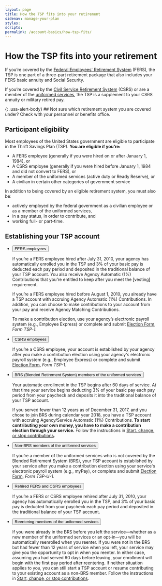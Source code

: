 ```yaml
---
layout: page
title: How the TSP fits into your retirement
sidenav: manage-your-plan
styles:
scripts:
permalink: /account-basics/how-tsp-fits/
---
```


# How the TSP fits into your retirement

If you’re covered by the [Federal Employees' Retirement System](#glossary) (FERS), the TSP is one part of a three-part retirement package that also includes your FERS basic annuity and Social Security.

If you’re covered by the [Civil Service Retirement System](#glossary) (CSRS) or are a member of the [uniformed services](#glossary), the TSP is a supplement to your CSRS annuity or military retired pay.


<div class="usa-alert usa-alert-info" markdown="1">
{: .usa-alert-body}
## Not sure which retirement system you are covered under?
Check with your personnel or benefits office.
</div>


## Participant eligibility

Most employees of the United States government are eligible to participate in the Thrift Savings Plan (TSP). **You are eligible if you’re:**

- A FERS employee (generally if you were hired on or after January 1, 1984), or
- A CSRS employee (generally if you were hired before January 1, 1984 and did not convert to FERS), or
- A member of the uniformed services (active duty or Ready Reserve), or
- A civilian in certain other categories of government service

In addition to being covered by an eligible retirement system, you must also be:

- actively employed by the federal government as a civilian employee or as a member of the uniformed services,
- in a pay status, in order to contribute, and
- working full- or part-time.

## Establishing your TSP account


<ul class="usa-accordion">
  <li>
    <button class="usa-accordion-button"
      aria-expanded="true"
      aria-controls="a1">
      FERS employees
    </button>
<div id="a1" class="usa-accordion-content" markdown="1">

If you’re a FERS employee hired after July 31, 2010, your agency has automatically enrolled you in the TSP and 3% of your basic pay is deducted each pay period and deposited in the traditional balance of your TSP account. You also receive Agency Automatic (1%) Contributions that you're entitled to keep after you meet the [vesting] requirement. 

If you’re a FERS employee hired before August 1, 2010, you already have a TSP account with accruing Agency Automatic (1%) Contributions. In addition, you can choose to make contributions to your account from your pay and receive Agency Matching Contributions.

To make a contribution election, use your agency’s electronic payroll system (e.g., Employee Express) or complete and submit [Election Form](/PDF/forms/tsp-1.pdf), *Form TSP-1*.

</div>
  </li><li>
    <button class="usa-accordion-button"
      aria-expanded="false"
      aria-controls="a2">
      CSRS employees
    </button>
<div id="a2" class="usa-accordion-content" markdown="1">

If you’re a CSRS employee, your account is established by your agency after you make a contribution election using your agency's electronic payroll system (e.g., Employee Express) or complete and submit [Election Form](/PDF/forms/tsp-1.pdf), *Form TSP-1*.

</div>
  </li><li>
    <button class="usa-accordion-button"
      aria-expanded="false"
      aria-controls="a3">
      BRS (Blended Retirement System) members of the uniformed services
    </button>
<div id="a3" class="usa-accordion-content" markdown="1">

Your automatic enrollment in the TSP begins after 60 days of service. At that time your service begins deducting 3% of your basic pay each pay period from your paycheck and deposits it into the traditional balance of your TSP account.

If you served fewer than 12 years as of December 31, 2017, and you chose to join BRS during calendar year 2018, you have a TSP account with accruing Agency/Service Automatic (1%) Contributions. **To start contributing your own money, you have to make a contribution election through your service.** Follow the instructions in [Start, change, or stop contributions](/making-contributions/start-change-stop-contributions/).
 

</div>
  </li><li>
    <button class="usa-accordion-button"
      aria-expanded="false"
      aria-controls="a4">
      Non-BRS members of the uniformed services
    </button>
<div id="a4" class="usa-accordion-content" markdown="1">

If you’re a member of the uniformed services who is not covered by the Blended Retirement System (BRS), your TSP account is established by your service after you make a contribution election using your service's electronic payroll system (e.g., myPay), or complete and submit [Election Form](/PDF/forms/tsp-u-1.pdf), *Form TSP-U-1*.

</div>
  </li><li>
    <button class="usa-accordion-button"
      aria-expanded="false"
      aria-controls="a5">
      Rehired FERS and CSRS employees
    </button>
<div id="a5" class="usa-accordion-content" markdown="1">

If you’re a FERS or CSRS employee rehired after July 31, 2010, your agency has automatically enrolled you in the TSP, and 3% of your basic pay is deducted from your paycheck each pay period and deposited in the traditional balance of your TSP account.

</div>
  </li>
  <li>
    <button class="usa-accordion-button"
      aria-expanded="false"
      aria-controls="a6">
      Reentering members of the uniformed services
    </button>
<div id="a6" class="usa-accordion-content" markdown="1">

If you were already in the BRS before you left the service—whether as a new member of the uniformed services or an opt-in—you will be automatically reenrolled when you reenter. If you were not in the BRS but had fewer than 12 years of service when you left, your service may give you the opportunity to opt in when you reenter. In either case, assuming you had served 60 days before leaving, your enrollment will begin with the first pay period after reentering. If neither situation applies to you, you can still start a TSP account or resume contributing to your existing account as a non-BRS member. Follow the instructions in [Start, change, or stop contributions](/making-contributions/start-change-stop-contributions/).

</div>
  </li>
</ul>

